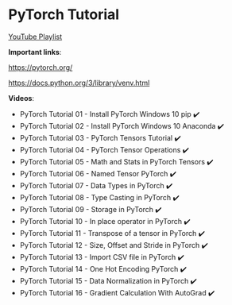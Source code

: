 # PyTorch Tutorial

[YouTube Playlist](https://youtube.com/playlist?list=PLBSCvBlTOLa9hU3sj618ojheOsn8wdC3w)

**Important links**:

https://pytorch.org/

https://docs.python.org/3/library/venv.html

**Videos**:

- PyTorch Tutorial 01 - Install PyTorch Windows 10 pip :heavy_check_mark:
- PyTorch Tutorial 02 - Install PyTorch Windows 10 Anaconda :heavy_check_mark:
- PyTorch Tutorial 03 - PyTorch Tensors Tutorial :heavy_check_mark:
- PyTorch Tutorial 04 - PyTorch Tensor Operations :heavy_check_mark:
- PyTorch Tutorial 05 - Math and Stats in PyTorch Tensors :heavy_check_mark:
- PyTorch Tutorial 06 - Named Tensor PyTorch :heavy_check_mark:
- PyTorch Tutorial 07 - Data Types in PyTorch :heavy_check_mark:
- PyTorch Tutorial 08 - Type Casting in PyTorch :heavy_check_mark:
- PyTorch Tutorial 09 - Storage in PyTorch :heavy_check_mark:
- PyTorch Tutorial 10 - In place operator in PyTorch :heavy_check_mark:
- PyTorch Tutorial 11 - Transpose of a tensor in PyTorch :heavy_check_mark:
- PyTorch Tutorial 12 - Size, Offset and Stride in PyTorch :heavy_check_mark:
- PyTorch Tutorial 13 - Import CSV file in PyTorch :heavy_check_mark:
- PyTorch Tutorial 14 - One Hot Encoding PyTorch :heavy_check_mark:
- PyTorch Tutorial 15 - Data Normalization in PyTorch :heavy_check_mark:
- PyTorch Tutorial 16 - Gradient Calculation With AutoGrad :heavy_check_mark:
